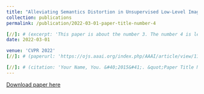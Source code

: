 ```yaml
---
title: "Alleviating Semantics Distortion in Unsupervised Low-Level Image-to-Image Translation via Structure Consistency Constraint"
collection: publications
permalink: /publication/2022-03-01-paper-title-number-4

[//]: # (excerpt: 'This paper is about the number 3. The number 4 is left for future work.')
date: 2022-03-01

venue: 'CVPR 2022'
[//]: # (paperurl: 'https://ojs.aaai.org/index.php/AAAI/article/view/11957')

[//]: # (citation: 'Your Name, You. &#40;2015&#41;. &quot;Paper Title Number 3.&quot; <i>Journal 1</i>. 1&#40;3&#41;.')
---
```


[//]: # (This paper is about the number 3. The number 4 is left for future work.)

[Download paper here](https://openaccess.thecvf.com/content/CVPR2022/html/Guo_Alleviating_Semantics_Distortion_in_Unsupervised_Low-Level_Image-to-Image_Translation_via_Structure_CVPR_2022_paper.html)

